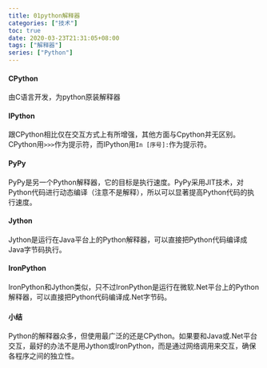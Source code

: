 ```yaml
---
title: 01python解释器
categories: ["技术"]
toc: true
date: 2020-03-23T21:31:05+08:00
tags: ["解释器"]
series: ["Python"]
---
```


#### CPython

由C语言开发，为python原装解释器

<!--more-->

#### IPython

跟CPython相比仅在交互方式上有所增强，其他方面与Cpython并无区别。CPython用`>>>`作为提示符，而IPython用`In [序号]:`作为提示符。

#### PyPy

PyPy是另一个Python解释器，它的目标是执行速度。PyPy采用JIT技术，对Python代码进行动态编译（注意不是解释），所以可以显著提高Python代码的执行速度。

#### Jython

Jython是运行在Java平台上的Python解释器，可以直接把Python代码编译成Java字节码执行。

#### IronPython

IronPython和Jython类似，只不过IronPython是运行在微软.Net平台上的Python解释器，可以直接把Python代码编译成.Net字节码。

#### 小结

Python的解释器众多，但使用最广泛的还是CPython。如果要和Java或.Net平台交互，最好的办法不是用Jython或IronPython，而是通过网络调用来交互，确保各程序之间的独立性。